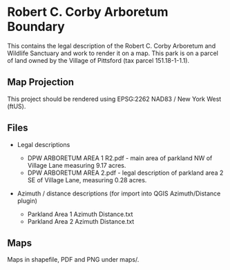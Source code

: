 # Robert C. Corby Arboretum Boundary

This contains the legal description of the Robert C. Corby Arboretum and Wildlife Sanctuary and work to render it on a map. This park is on a parcel of land owned by the Village of Pittsford (tax parcel 151.18-1-1.1).

## Map Projection

This project should be rendered using EPSG:2262 NAD83 / New York West (ftUS).

## Files

* Legal descriptions

	* DPW ARBORETUM AREA 1 R2.pdf - main area of parkland NW of Village Lane measuring 9.17 acres.
	* DPW ARBORETUM AREA 2.pdf - legal description of parkland area 2 SE of Village Lane, measuring 0.28 acres.

* Azimuth / distance descriptions (for import into QGIS Azimuth/Distance plugin)
	* Parkland Area 1 Azimuth Distance.txt
	* Parkland Area 2 Azimuth Distance.txt

## Maps

Maps in shapefile, PDF and PNG under maps/.
